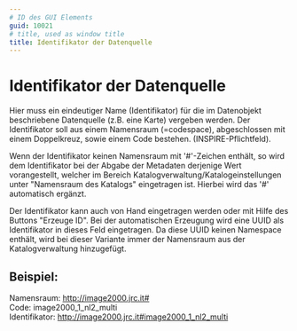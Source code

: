 ```yaml
---
# ID des GUI Elements
guid: 10021
# title, used as window title
title: Identifikator der Datenquelle
---
```


# Identifikator der Datenquelle

<p>Hier muss ein eindeutiger Name (Identifikator) für die im Datenobjekt beschriebene Datenquelle (z.B. eine Karte) vergeben werden. Der Identifikator soll aus einem Namensraum (=codespace), abgeschlossen mit einem Doppelkreuz, sowie einem Code bestehen. (INSPIRE-Pflichtfeld).</p><p>Wenn der Identifikator keinen Namensraum mit '#'-Zeichen enthält, so wird dem Identifikator bei der Abgabe der Metadaten derjenige Wert vorangestellt, welcher im Bereich Katalogverwaltung/Katalogeinstellungen unter "Namensraum des Katalogs" eingetragen ist. Hierbei wird das '#' automatisch ergänzt.</p><p>Der Identifikator kann auch von Hand eingetragen werden oder mit Hilfe des Buttons "Erzeuge ID". Bei der automatischen Erzeugung wird eine UUID als Identifikator in dieses Feld eingetragen. Da diese UUID keinen Namespace enthält, wird bei dieser Variante immer der Namensraum aus der Katalogverwaltung hinzugefügt.</p>

## Beispiel:

Namensraum: http://image2000.jrc.it#<br/>Code: image2000_1_nl2_multi<br/>Identifikator: http://image2000.jrc.it#image2000_1_nl2_multi
